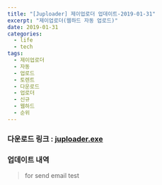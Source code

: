 ```yaml
---
title: "[Juploader] 제이업로더 업데이트-2019-01-31"
excerpt: "제이업로더(웹하드 자동 업로드)"
date: 2019-01-31
categories:
  - life
  - tech
tags:
  - 제이업로더
  - 자동
  - 업로드
  - 토렌트
  - 다운로드
  - 업로더
  - 신규
  - 웹하드
  - 순위
---
```

### 다운로드 링크 : [juploader.exe](http://34.73.229.249/download/jloader)

### 업데이트 내역
>for send email test